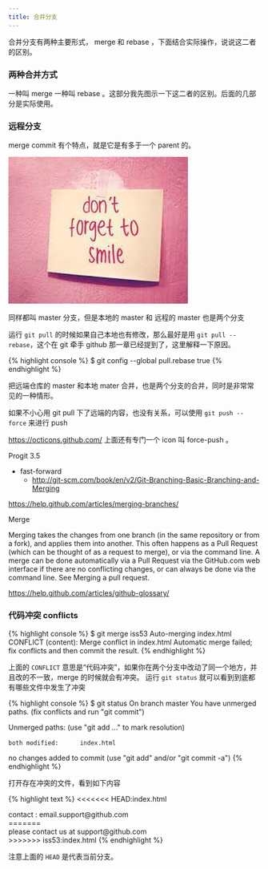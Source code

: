 ```yaml
---
title: 合并分支
---
```


合并分支有两种主要形式， merge 和 rebase ，下面结合实际操作，说说这二者的区别。

<!-- https://help.github.com/articles/merging-branches/ -->


<!-- 先讨论两个本地分支合并，再聊本地和远端分支的合并，同时都用 merge 和 rebase 两种方式 -->

### 两种合并方式

一种叫 merge 一种叫 rebase 。这部分我先图示一下这二者的区别。后面的几部分是实际使用。

### 远程分支

merge commit 有个特点，就是它是有多于一个 parent 的。


![](images/tmp/default.png)

同样都叫 master 分支，但是本地的 master 和 远程的 master 也是两个分支

<!-- 如果操作中绕不开了，就给大家引入 tracking branch 的概念 -->


运行 `git pull` 的时候如果自己本地也有修改，那么最好是用 `git pull --rebase`，这个在 git 牵手 github 那一章已经提到了，这里解释一下原因。

{% highlight console %}
$ git config --global pull.rebase true
{% endhighlight %}

把远端仓库的 master 和本地 mater 合并，也是两个分支的合并，同时是非常常见的一种情形。

如果不小心用 git pull 下了远端的内容，也没有关系，可以使用 `git push --force` 来进行 push 

https://octicons.github.com/ 上面还有专门一个 icon 叫 force-push 。

Progit 3.5

- fast-forward
  - http://git-scm.com/book/en/v2/Git-Branching-Basic-Branching-and-Merging

https://help.github.com/articles/merging-branches/

Merge

Merging takes the changes from one branch (in the same repository or from a fork), and applies them into another. This often happens as a Pull Request (which can be thought of as a request to merge), or via the command line. A merge can be done automatically via a Pull Request via the GitHub.com web interface if there are no conflicting changes, or can always be done via the command line. See Merging a pull request.

https://help.github.com/articles/github-glossary/

### 代码冲突 conflicts

{% highlight console %}
$ git merge iss53
Auto-merging index.html
CONFLICT (content): Merge conflict in index.html
Automatic merge failed; fix conflicts and then commit the result.
{% endhighlight %}

上面的 `CONFLICT` 意思是“代码冲突”，如果你在两个分支中改动了同一个地方，并且改的不一致，merge 的时候就会有冲突。
运行 `git status` 就可以看到到底都有哪些文件中发生了冲突

{% highlight console %}
$ git status
On branch master
You have unmerged paths.
  (fix conflicts and run "git commit")

Unmerged paths:
  (use "git add <file>..." to mark resolution)

    both modified:      index.html

no changes added to commit (use "git add" and/or "git commit -a")
{% endhighlight %}

打开存在冲突的文件，看到如下内容

{% highlight text %}
<<<<<<< HEAD:index.html
<div id="footer">contact : email.support@github.com</div>
=======
<div id="footer">
 please contact us at support@github.com
</div>
>>>>>>> iss53:index.html
{% endhighlight %}

注意上面的 `HEAD` 是代表当前分支。
